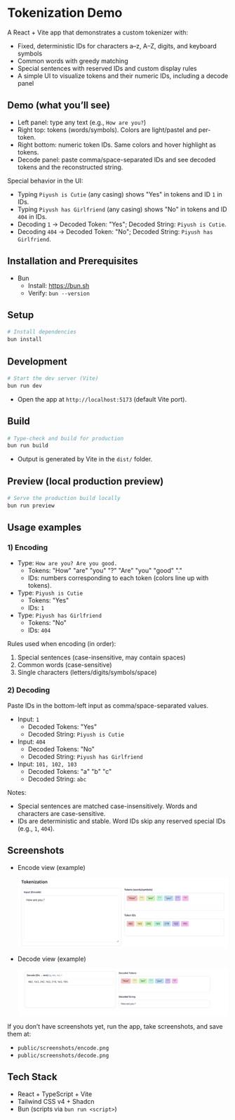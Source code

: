 # Tokenization Demo

A  React + Vite app that demonstrates a custom tokenizer with:
- Fixed, deterministic IDs for characters a–z, A–Z, digits, and keyboard symbols
- Common words with greedy matching
- Special sentences with reserved IDs and custom display rules
- A simple UI to visualize tokens and their numeric IDs, including a decode panel

## Demo (what you’ll see)

- Left panel: type any text (e.g., `How are you?`)
- Right top: tokens (words/symbols). Colors are light/pastel and per-token.
- Right bottom: numeric token IDs. Same colors and hover highlight as tokens.
- Decode panel: paste comma/space-separated IDs and see decoded tokens and the reconstructed string.

Special behavior in the UI:
- Typing `Piyush is Cutie` (any casing) shows "Yes" in tokens and ID `1` in IDs.
- Typing `Piyush has Girlfriend` (any casing) shows "No" in tokens and ID `404` in IDs.
- Decoding `1` → Decoded Token: "Yes"; Decoded String: `Piyush is Cutie`.
- Decoding `404` → Decoded Token: "No"; Decoded String: `Piyush has Girlfriend`.

## Installation and Prerequisites

- Bun 
  - Install: https://bun.sh
  - Verify: `bun --version`

## Setup

```bash
# Install dependencies
bun install
```

## Development

```bash
# Start the dev server (Vite)
bun run dev
```

- Open the app at `http://localhost:5173` (default Vite port).

## Build

```bash
# Type-check and build for production
bun run build
```

- Output is generated by Vite in the `dist/` folder.

## Preview (local production preview)

```bash
# Serve the production build locally
bun run preview
```


## Usage examples

### 1) Encoding
- Type: `How are you? Are you good.`
  - Tokens: "How" "are" "you" "?" "Are" "you" "good" "."
  - IDs: numbers corresponding to each token (colors line up with tokens).
- Type: `Piyush is Cutie`
  - Tokens: "Yes"
  - IDs: `1`
- Type: `Piyush has Girlfriend`
  - Tokens: "No"
  - IDs: `404`

Rules used when encoding (in order):
1) Special sentences (case-insensitive, may contain spaces)
2) Common words (case-sensitive)
3) Single characters (letters/digits/symbols/space)

### 2) Decoding
Paste IDs in the bottom-left input as comma/space-separated values.

- Input: `1`
  - Decoded Tokens: "Yes"
  - Decoded String: `Piyush is Cutie`
- Input: `404`
  - Decoded Tokens: "No"
  - Decoded String: `Piyush has Girlfriend`
- Input: `101, 102, 103`
  - Decoded Tokens: "a" "b" "c"
  - Decoded String: `abc`



Notes:
- Special sentences are matched case-insensitively. Words and characters are case-sensitive.
- IDs are deterministic and stable. Word IDs skip any reserved special IDs (e.g., `1`, `404`).


## Screenshots


- Encode view (example)
  
  ![Encode view](public/screenshots/encode.png)

- Decode view (example)
  
  ![Decode view](public/screenshots/decode.png)

If you don’t have screenshots yet, run the app, take screenshots, and save them at:
- `public/screenshots/encode.png`
- `public/screenshots/decode.png`

## Tech Stack

- React + TypeScript + Vite
- Tailwind CSS v4 + Shadcn
- Bun (scripts via `bun run <script>`)
